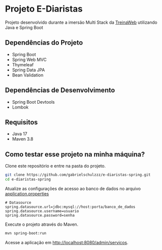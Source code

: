 # Projeto E-Diaristas

Projeto desenvolvido durante a imersão Multi Stack da [TreinaWeb](http://treinaweb.com.br) utilizando Java e Spring Boot

## Dependências do Projeto

- Spring Boot
- Spring Web MVC
- Thymeleaf
- Spring Data JPA
- Bean Validation

## Dependências de Desenvolvimento

- Spring Boot Devtools
- Lombok

## Requisitos

- Java 17
- Maven 3.8

## Como testar esse projeto na minha máquina?

 Clone este repositório e entre na pasta do projeto.

 ```sh
 git clone https://github.com/gabrielschulzzz/e-diaristas-spring.git
 cd e-diaristas-spring
```

Atualize as configurações de acesso ao banco de dados no arquivo [application.properties](src/main/resources/application.properties)

```properties
# Datasource
spring.datasource.url=jdbc:mysql://host:porta/banco_de_dados
spring.datasource.username=usuario
spring.datasource.password=senha
```

Execute o projeto através do Maven.

```sh
mvn spring-boot:run
```

Acesse a aplicação em [http://localhost:8080/admin/servicos](http://localhost:8080/admin/servicos).

